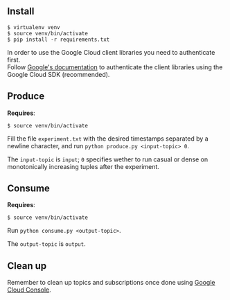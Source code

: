 ## Install

```
$ virtualenv venv
$ source venv/bin/activate
$ pip install -r requirements.txt
```

In order to use the Google Cloud client libraries you need to authenticate first.  
Follow [Google's documentation](http://gcloud-python.readthedocs.io/en/latest/gcloud-auth.html)
to authenticate the client libraries using the Google Cloud SDK (recommended).

## Produce

__Requires__:

```
$ source venv/bin/activate
```

Fill the file `experiment.txt` with the desired timestamps separated by
a newline character, and run `python produce.py <input-topic> 0`.

The `input-topic` is `input`; `0` specifies wether to run casual
or dense on monotonically increasing tuples after the experiment.

## Consume

__Requires__:

```
$ source venv/bin/activate
```

Run `python consume.py <output-topic>`.

The `output-topic` is `output`.

## Clean up

Remember to clean up topics and subscriptions once done using [Google
Cloud Console](https://console.cloud.google.com/cloudpubsub).
